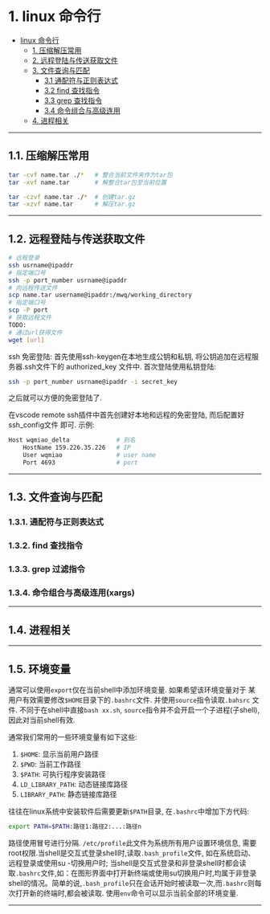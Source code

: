 # 1. linux 命令行

<!-- TOC -->

- [linux 命令行](#linux-命令行)
  - [1. 压缩解压常用](#1-压缩解压常用)
  - [2. 远程登陆与传送获取文件](#2-远程登陆与传送获取文件)
  - [3. 文件查询与匹配](#3-文件查询与匹配)
    - [3.1 通配符与正则表达式](#31-通配符与正则表达式)
    - [3.2 find 查找指令](#32-find-查找指令)
    - [3.3 grep 查找指令](#33-grep-查找指令)
    - [3.4 命令组合与高级连用](#34-命令组合与高级连用)
  - [4. 进程相关](#4-进程相关)

<!-- /TOC -->

---

## 1.1. 压缩解压常用

```bash
tar -cvf name.tar ./*   # 整合当前文件夹作为tar包
tar -xvf name.tar       # 解整合tar包至当前位置

tar -czvf name.tar ./*  # 创建tar.gz
tar -xzvf name.tar      # 解压tar.gz
```

---

## 1.2. 远程登陆与传送获取文件

```bash
# 远程登录
ssh usrname@ipaddr
# 指定端口号
ssh -p port_number usrname@ipaddr
# 向远程传送文件
scp name.tar username@ipaddr:/mwq/working_directory
# 指定端口号
scp -P port
# 获取远程文件
TODO:
# 通过url获得文件
wget [url]
```

ssh 免密登陆:
首先使用ssh-keygen在本地生成公钥和私钥, 将公钥追加在远程服务器.ssh文件下的
authorized_key 文件中. 首次登陆使用私钥登陆:

```bash
ssh -p port_number usrname@ipaddr -i secret_key
```

之后就可以方便的免密登陆了.

在vscode remote ssh插件中首先创建好本地和远程的免密登陆, 而后配置好ssh_config文件
即可. 示例:

```bash
Host wqmiao_delta             # 别名
    HostName 159.226.35.226   # IP
    User wqmiao               # user name
    Port 4693                 # port
```

---

## 1.3. 文件查询与匹配

### 1.3.1. 通配符与正则表达式

### 1.3.2. find 查找指令

### 1.3.3. grep 过滤指令

### 1.3.4. 命令组合与高级连用(xargs)

---

## 1.4. 进程相关

---

## 1.5. 环境变量

通常可以使用`export`仅在当前shell中添加环境变量. 如果希望该环境变量对于
某用户有效需要修改`$HOME`目录下的`.bashrc`文件. 并使用`source`指令读取`.bahsrc`
文件. 不同于在shell中直接`bash xx.sh`, `source`指令并不会开启一个子进程(子shell),因此对当前shell有效.

通常我们常用的一些环境变量有如下这些:

1. `$HOME`: 显示当前用户路径
2. `$PWD`: 当前工作路径
3. `$PATH`: 可执行程序安装路径
4. `LD_LIBRARY_PATH`: 动态链接库路径
5. `LIBRARY_PATH`: 静态链接库路径

往往在linux系统中安装软件后需要更新`$PATH`目录, 在`.bashrc`中增加下方代码:

```bash
export PATH=$PATH:路径1:路径2:...:路径n
```

路径使用冒号进行分隔.  `/etc/profile`此文件为系统所有用户设置环境信息, 需要
root权限.当shell是交互式登录shell时,读取`.bash_profile`文件,
如在系统启动、远程登录或使用su -切换用户时; 当shell是交互式登录和非登录shell时都会读取`.bashrc`文件,如：在图形界面中打开新终端或使用su切换用户时,均属于非登录shell的情况。简单的说,`.bash_profile`只在会话开始时被读取一次,而`.bashrc`则每次打开新的终端时,都会被读取. 使用`env`命令可以显示当前全部的环境变量.

---
